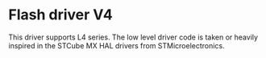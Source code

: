 # Flash driver V4

This driver supports L4 series.
The low level driver code is taken or heavily inspired in the STCube MX HAL drivers from STMicroelectronics.

